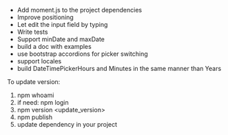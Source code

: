 - Add moment.js to the project dependencies
- Improve positioning
- Let edit the input field by typing
- Write tests
- Support minDate and maxDate
- build a doc with examples
- use bootstrap accordions for picker switching
- support locales
- build DateTimePickerHours and Minutes in the same manner than Years

To update version:
 1) npm whoami  
 2) if need: npm login
 3) npm version <update_version>
 4) npm publish
 5) update dependency in your project